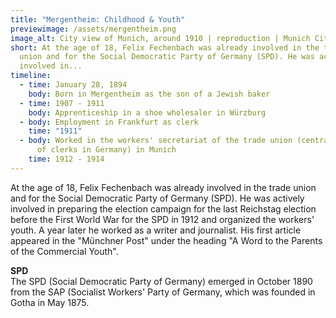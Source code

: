 ```yaml
---
title: "Mergentheim: Childhood & Youth"
previewimage: /assets/mergentheim.png
image_alt: City view of Munich, around 1910 | reproduction | Munich City Archives
short: At the age of 18, Felix Fechenbach was already involved in the trade
  union and for the Social Democratic Party of Germany (SPD). He was actively
  involved in...
timeline:
  - time: January 28, 1894
    body: Born in Mergentheim as the son of a Jewish baker
  - time: 1907 - 1911
    body: Apprenticeship in a shoe wholesaler in Würzburg
  - body: Employment in Frankfurt as clerk
    time: "1911"
  - body: Worked in the workers' secretariat of the trade union (central association
      of clerks in Germany) in Munich
    time: 1912 - 1914
---
```

At the age of 18, Felix Fechenbach was already involved in the trade union and for the Social Democratic Party of Germany (SPD). He was actively involved in preparing the election campaign for the last Reichstag election before the First World War for the SPD in 1912 and organized the workers' youth.
A year later he worked as a writer and journalist. His first article appeared in the "Münchner Post" under the heading "A Word to the Parents of the Commercial Youth".


<InformationBox>
<strong>SPD</strong>
<br/>
The SPD (Social Democratic Party of Germany) emerged in October 1890 from the SAP (Socialist Workers' Party of Germany, which was founded in Gotha in May 1875.
</InformationBox>
